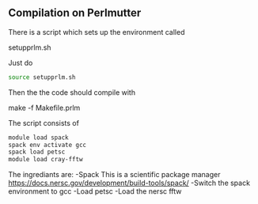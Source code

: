 ## Compilation on Perlmutter ##

There is a script which sets up the environment called

setupprlm.sh 

Just do 

```sh
source setupprlm.sh
```

Then the  the code should compile with 

make -f Makefile.prlm 

The script consists of 
```sh
module load spack
spack env activate gcc
spack load petsc
module load cray-fftw
```

The ingrediants are:
-Spack This is a scientific package manager https://docs.nersc.gov/development/build-tools/spack/
-Switch the spack environment to gcc
-Load petsc
-Load the nersc fftw



